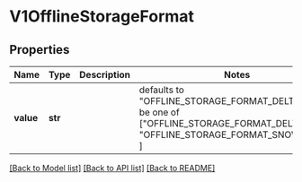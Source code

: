 # V1OfflineStorageFormat


## Properties
Name | Type | Description | Notes
------------ | ------------- | ------------- | -------------
**value** | **str** |  | defaults to "OFFLINE_STORAGE_FORMAT_DELTA",  must be one of ["OFFLINE_STORAGE_FORMAT_DELTA", "OFFLINE_STORAGE_FORMAT_SNOWFLAKE", ]

[[Back to Model list]](../README.md#documentation-for-models) [[Back to API list]](../README.md#documentation-for-api-endpoints) [[Back to README]](../README.md)


